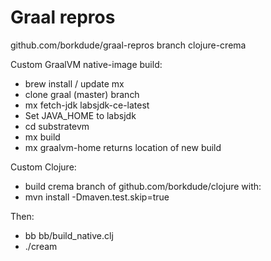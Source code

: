 # Graal repros

github.com/borkdude/graal-repros branch clojure-crema

Custom GraalVM native-image build:

- brew install / update mx
- clone graal (master) branch
- mx fetch-jdk labsjdk-ce-latest
- Set JAVA_HOME to labsjdk
- cd substratevm
- mx build
- mx graalvm-home returns location of new build

Custom Clojure:

- build crema branch of github.com/borkdude/clojure with:
- mvn install -Dmaven.test.skip=true

Then:

- bb bb/build_native.clj
- ./cream
